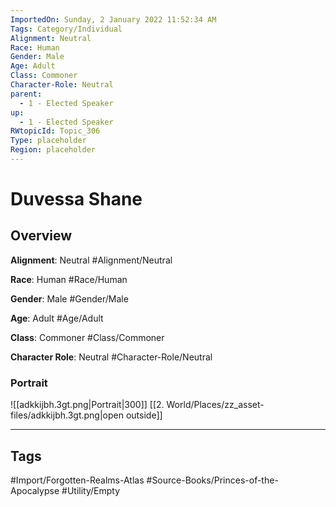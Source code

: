 ```yaml
---
ImportedOn: Sunday, 2 January 2022 11:52:34 AM
Tags: Category/Individual
Alignment: Neutral
Race: Human
Gender: Male
Age: Adult
Class: Commoner
Character-Role: Neutral
parent:
  - 1 - Elected Speaker
up:
  - 1 - Elected Speaker
RWtopicId: Topic_306
Type: placeholder
Region: placeholder
---
```

# Duvessa Shane
## Overview
**Alignment**: Neutral
#Alignment/Neutral

**Race**: Human
#Race/Human

**Gender**: Male
#Gender/Male

**Age**: Adult
#Age/Adult

**Class**: Commoner
#Class/Commoner

**Character Role**: Neutral
#Character-Role/Neutral

### Portrait
![[adkkijbh.3gt.png|Portrait|300]]
[[2. World/Places/zz_asset-files/adkkijbh.3gt.png|open outside]]


---
## Tags
#Import/Forgotten-Realms-Atlas #Source-Books/Princes-of-the-Apocalypse #Utility/Empty


